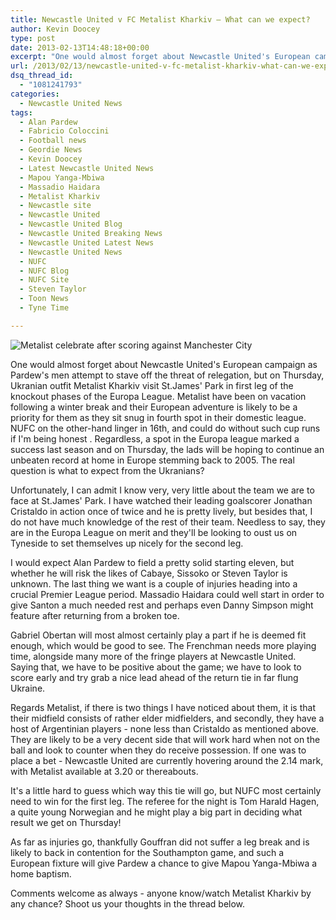 ```yaml
---
title: Newcastle United v FC Metalist Kharkiv – What can we expect?
author: Kevin Doocey
type: post
date: 2013-02-13T14:48:18+00:00
excerpt: "One would almost forget about Newcastle United's European campaign as Pardew's men attempt to stave off the threat of relegation, but on Thursday, Ukranian outfit Metalist Kharkiv visit St.James' Park.."
url: /2013/02/13/newcastle-united-v-fc-metalist-kharkiv-what-can-we-expect/
dsq_thread_id:
  - "1081241793"
categories:
  - Newcastle United News
tags:
  - Alan Pardew
  - Fabricio Coloccini
  - Football news
  - Geordie News
  - Kevin Doocey
  - Latest Newcastle United News
  - Mapou Yanga-Mbiwa
  - Massadio Haidara
  - Metalist Kharkiv
  - Newcastle site
  - Newcastle United
  - Newcastle United Blog
  - Newcastle United Breaking News
  - Newcastle United Latest News
  - Newcastle United News
  - NUFC
  - NUFC Blog
  - NUFC Site
  - Steven Taylor
  - Toon News
  - Tyne Time

---
```

![Metalist celebrate after scoring against Manchester City](http://www.tynetime.com/wp-content/uploads/2013/02/Metalist-Kharkiv-NUFC.jpg "Metalist - Not be underestimated when they visit St.James' Park")

One would almost forget about Newcastle United's European campaign as Pardew's men attempt to stave off the threat of relegation, but on Thursday, Ukranian outfit Metalist Kharkiv visit St.James' Park in first leg of the knockout phases of the Europa League. Metalist have been on vacation following a winter break and their European adventure is likely to be a priority for them as they sit snug in fourth spot in their domestic league. NUFC on the other-hand linger in 16th, and could do without such cup runs if I'm being honest . Regardless, a spot in the Europa league marked a success last season and on Thursday, the lads will be hoping to continue an unbeaten record at home in Europe stemming back to 2005. The real question is what to expect from the Ukranians?

Unfortunately, I can admit I know very, very little about the team we are to face at St.James' Park. I have watched their leading goalscorer Jonathan Cristaldo in action once of twice and he is pretty lively, but besides that, I do not have much knowledge of the rest of their team. Needless to say, they are in the Europa League on merit and they'll be looking to oust us on Tyneside to set themselves up nicely for the second leg.

I would expect Alan Pardew to field a pretty solid starting eleven, but whether he will risk the likes of Cabaye, Sissoko or Steven Taylor is unknown. The last thing we want is a couple of injuries heading into a crucial Premier League period. Massadio Haidara could well start in order to give Santon a much needed rest and perhaps even Danny Simpson might feature after returning from a broken toe.

Gabriel Obertan will most almost certainly play a part if he is deemed fit enough, which would be good to see. The Frenchman needs more playing time, alongside many more of the fringe players at Newcastle United. Saying that, we have to be positive about the game; we have to look to score early and try grab a nice lead ahead of the return tie in far flung Ukraine.

Regards Metalist, if there is two things I have noticed about them, it is that their midfield consists of rather elder midfielders, and secondly, they have a host of Argentinian players - none less than Cristaldo as mentioned above. They are likely to be a very decent side that will work hard when not on the ball and look to counter when they do receive possession. If one was to place a bet - Newcastle United are currently hovering around the 2.14 mark, with Metalist available at 3.20 or thereabouts.

It's a little hard to guess which way this tie will go, but NUFC most certainly need to win for the first leg. The referee for the night is Tom Harald Hagen, a quite young Norwegian and he might play a big part in deciding what result we get on Thursday!

As far as injuries go, thankfully Gouffran did not suffer a leg break and is likely to back in contention for the Southampton game, and such a European fixture will give Pardew a chance to give Mapou Yanga-Mbiwa a home baptism.

Comments welcome as always - anyone know/watch Metalist Kharkiv by any chance? Shoot us your thoughts in the thread below.

